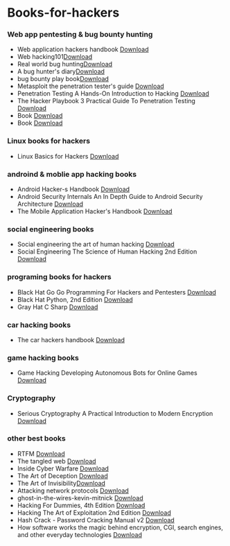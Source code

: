 # Books-for-hackers

<h3>Web app pentesting & bug bounty hunting</h3>

 <ul>
 
  <li>Web application hackers handbook <a href="https://github.com/Aravindhyox01/Books-for-hackers/blob/main/Hacking%20Books/Web%20application%20hackers%20handbook.pdf">Download</a> </li>
  <li>Web hacking101<a href="">Download</a> </li>
  <li>Real world bug hunting<a href="">Download</a> </li>
  <li>A bug hunter's diary<a href="">Download</a> </li>
  <li>bug bounty play book<a href="">Download</a> </li>
  <li>Metasploit the penetration tester's guide <a href="">Download</a> </li>
  <li>Penetration Testing A Hands-On Introduction to Hacking <a href="">Download</a> </li>
  <li>The Hacker Playbook 3 Practical Guide To Penetration Testing <a href="">Download</a> </li>
  <li>Book <a href="">Download</a> </li>
  <li>Book <a href="">Download</a> </li>
  
 </ul>
 
 <h3>Linux books for hackers</h3>
 
 <ul>
 
  <li>Linux Basics for Hackers <a href="">Download</a> </li>
 
 </ul>
 
 
 <h3>androind & moblie app hacking books</h3>
 
 <ul>
 
  <li>Android Hacker-s Handbook <a href="">Download</a> </li>
  <li>Android Security Internals An In Depth Guide to Android Security Architecture  <a href="">Download</a> </li>
  <li>The Mobile Application Hacker's Handbook <a href="">Download</a> </li>
  
 
 </ul>
 
 
 <h3>social engineering books</h3>
 
 <ul>
 
  <li>Social engineering the art of human hacking <a href="">Download</a> </li>
  <li>Social Engineering The Science of Human Hacking 2nd Edition <a href="">Download</a> </li>
  
 
 </ul>
 
 
 <h3> programing books for hackers</h3>
 
 <ul>
 
  <li>Black Hat Go Go Programming For Hackers and Pentesters <a href="">Download</a> </li>
  <li>Black Hat Python, 2nd Edition <a href="">Download</a> </li>
  <li>Gray Hat C Sharp <a href="">Download</a> </li>

 
 </ul>
 
 
 
 
 <h3>car hacking books</h3>
 
 <ul>
 
  <li>The car hackers handbook <a href="">Download</a> </li>
 
 </ul>
 
 
 <h3>game hacking books</h3>
 
 <ul>
 
  <li>Game Hacking Developing Autonomous Bots for Online Games <a href="">Download</a> </li>
  
 </ul>
 
 
 <h3>Cryptography</h3>
 
 <ul>
 
  <li>Serious Cryptography A Practical Introduction to Modern Encryption <a href="">Download</a> </li>

 
 </ul>
 
 
 <h3>other best books  </h3>
 
 <ul>
 
  <li>RTFM <a href="">Download</a> </li>
  <li>The tangled web <a href="">Download</a> </li>
  <li>Inside Cyber Warfare <a href="">Download</a> </li>
  <li>The Art of Deception <a href="">Download</a> </li>
  <li>The Art of Invisibility<a href="">Download</a> </li>
  <li>Attacking network protocols <a href="">Download</a> </li>
  <li>ghost-in-the-wires-kevin-mitnick <a href="">Download</a> </li>
  <li>Hacking For Dummies, 4th Edition <a href="">Download</a> </li>
  <li>Hacking The Art of Exploitation 2nd Edition <a href="">Download</a> </li>
  <li>Hash Crack - Password Cracking Manual v2 <a href="">Download</a> </li>
  <li>How software works the magic behind encryption, CGI, search engines, and other everyday technologies  <a href="">Download</a> </li>
 
 
 </ul>



 
 
 
 
 
 <!--
  
   <h3>tittle </h3>
 
 <ul>
 
  <li>Book <a href="">Download</a> </li>
  <li>Book <a href="">Download</a> </li>
  <li>Book <a href="">Download</a> </li>
  <li>Book <a href="">Download</a> </li>
  <li>Book <a href="">Download</a> </li>
  <li>Book <a href="">Download</a> </li>
  <li>Book <a href="">Download</a> </li>
  <li>Book <a href="">Download</a> </li>
  <li>Book <a href="">Download</a> </li>
 
 </ul>
  
 -->
 
 
